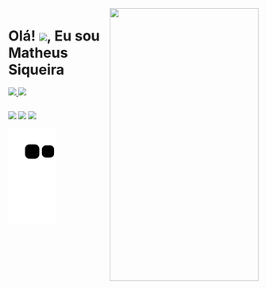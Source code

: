 <img align="right" width="300em" height="550em" src="https://raw.githubusercontent.com/gist/MatheusPSiqueira/979d2c05789bb9d12c121d7dbd593c72/raw/9e6f9812819567a4ee583bbb2e1ab3606f40d257/cardlegal.svg">

 <h1 align="left">Olá! <img src="https://raw.githubusercontent.com/kaueMarques/kaueMarques/master/hi.gif" height="30px">, Eu sou Matheus Siqueira</h1>
  <a href="https://github.com/MatheusPSiqueira">

<div align="left">
  <img width="500em" src="https://github-readme-stats.vercel.app/api?username=matheuspsiqueira&show_icons=true&theme=dark&include_all_commits=true&count_private=true"/>
  <img width="500em" src="https://github-readme-stats.vercel.app/api/top-langs/?username=matheuspsiqueira&layout=compact&langs_count=7&theme=dark"/>
</div>

##

<div> 
  <a href = "mailto:matheuspontessiqueira@gmail.com"><img src="https://img.shields.io/badge/-Gmail-%23333?style=for-the-badge&logo=gmail&logoColor=white" target="_blank"></a>
  <a href="https://www.linkedin.com/in/matheus-siqueira-755a4020a/" target="_blank"><img src="https://img.shields.io/badge/-LinkedIn-%230077B5?style=for-the-badge&logo=linkedin&logoColor=white" target="_blank"></a> 
  <a href="https://www.instagram.com/siqueiramt_/" target="_blank"><img src="https://img.shields.io/badge/-Instagram-%23E4405F?style=for-the-badge&logo=instagram&logoColor=white" target="_blank"></a>
  
 ![snake gif](https://github.com/matheuspsiqueira/matheuspsiqueira/blob/output/github-contribution-grid-snake.svg)
</div>
